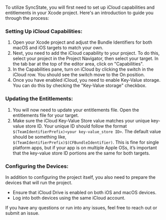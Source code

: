 To utilize SyncState, you will first need to set up iCloud capabilities and entitlements in your Xcode project. Here's an introduction to guide you through the process:

### Setting Up iCloud Capabilities:

1. Open your Xcode project and adjust the Bundle Identifiers for both macOS and iOS targets to match your own.
2. Next, you need to add the iCloud capability to your project. To do this, select your project in the Project Navigator, then select your target. In the tab bar at the top of the editor area, click on "Capabilities".
3. In the Capabilities pane, turn on iCloud by clicking the switch in the iCloud row. You should see the switch move to the On position.
4. Once you have enabled iCloud, you need to enable Key-Value storage. You can do this by checking the "Key-Value storage" checkbox.

### Updating the Entitlements:

1. You will now need to update your entitlements file. Open the entitlements file for your target.
2. Make sure the iCloud Key-Value Store value matches your unique key-value store ID. Your unique ID should follow the format `$(TeamIdentifierPrefix)<your key-value_store ID>`. The default value should be something like, `$(TeamIdentifierPrefix)$(CFBundleIdentifier)`. This is fine for single platform apps, but if your app is on multiple Apple OSs, it’s important that the key-value store ID portions are the same for both targets.

### Configuring the Devices:

In addition to configuring the project itself, you also need to prepare the devices that will run the project.

- Ensure that iCloud Drive is enabled on both iOS and macOS devices.
- Log into both devices using the same iCloud account.

If you have any questions or run into any issues, feel free to reach out or submit an issue.
